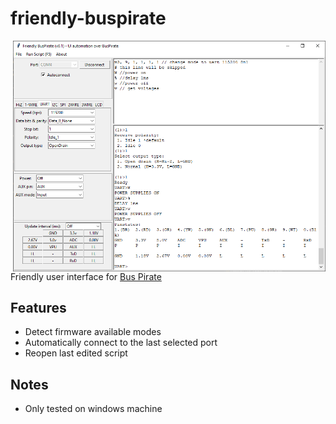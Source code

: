 # friendly-buspirate

<img src="friendly-buspirate.png" align="right" width="500px">

Friendly user interface for <a href="http://dangerousprototypes.com/docs/Bus_Pirate" target="_blank">Bus Pirate</a>

## Features

* Detect firmware available modes
* Automatically connect to the last selected port
* Reopen last edited script

## Notes

* Only tested on windows machine
